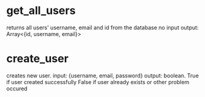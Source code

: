 # get_all_users
returns all users' username, email and id from the database
no input
output: Array<{id, username, email}>

# create_user
creates new user.
input: {username, email, password}
output: boolean.
True if user created successfully
False if user already exists or other problem occured
